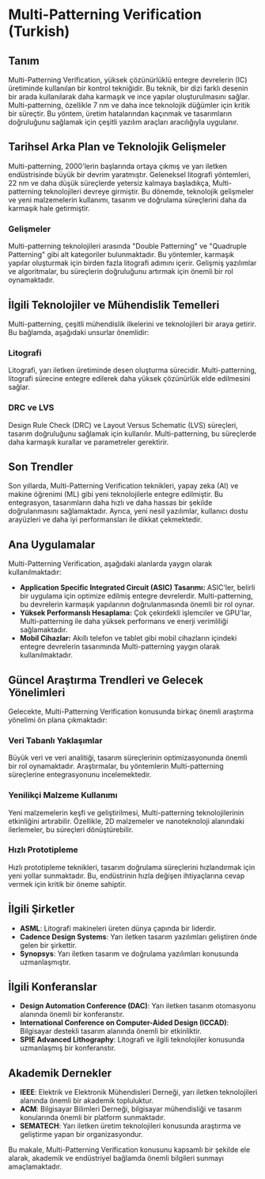 # Multi-Patterning Verification (Turkish)

## Tanım
Multi-Patterning Verification, yüksek çözünürlüklü entegre devrelerin (IC) üretiminde kullanılan bir kontrol tekniğidir. Bu teknik, bir dizi farklı desenin bir arada kullanılarak daha karmaşık ve ince yapılar oluşturulmasını sağlar. Multi-patterning, özellikle 7 nm ve daha ince teknolojik düğümler için kritik bir süreçtir. Bu yöntem, üretim hatalarından kaçınmak ve tasarımların doğruluğunu sağlamak için çeşitli yazılım araçları aracılığıyla uygulanır.

## Tarihsel Arka Plan ve Teknolojik Gelişmeler
Multi-patterning, 2000'lerin başlarında ortaya çıkmış ve yarı iletken endüstrisinde büyük bir devrim yaratmıştır. Geleneksel litografi yöntemleri, 22 nm ve daha düşük süreçlerde yetersiz kalmaya başladıkça, Multi-patterning teknolojileri devreye girmiştir. Bu dönemde, teknolojik gelişmeler ve yeni malzemelerin kullanımı, tasarım ve doğrulama süreçlerini daha da karmaşık hale getirmiştir.

### Gelişmeler
Multi-patterning teknolojileri arasında "Double Patterning" ve "Quadruple Patterning" gibi alt kategoriler bulunmaktadır. Bu yöntemler, karmaşık yapılar oluşturmak için birden fazla litografi adımını içerir. Gelişmiş yazılımlar ve algoritmalar, bu süreçlerin doğruluğunu artırmak için önemli bir rol oynamaktadır.

## İlgili Teknolojiler ve Mühendislik Temelleri
Multi-patterning, çeşitli mühendislik ilkelerini ve teknolojileri bir araya getirir. Bu bağlamda, aşağıdaki unsurlar önemlidir:

### Litografi
Litografi, yarı iletken üretiminde desen oluşturma sürecidir. Multi-patterning, litografi sürecine entegre edilerek daha yüksek çözünürlük elde edilmesini sağlar.

### DRC ve LVS
Design Rule Check (DRC) ve Layout Versus Schematic (LVS) süreçleri, tasarım doğruluğunu sağlamak için kullanılır. Multi-patterning, bu süreçlerde daha karmaşık kurallar ve parametreler gerektirir.

## Son Trendler
Son yıllarda, Multi-Patterning Verification teknikleri, yapay zeka (AI) ve makine öğrenimi (ML) gibi yeni teknolojilerle entegre edilmiştir. Bu entegrasyon, tasarımların daha hızlı ve daha hassas bir şekilde doğrulanmasını sağlamaktadır. Ayrıca, yeni nesil yazılımlar, kullanıcı dostu arayüzleri ve daha iyi performansları ile dikkat çekmektedir.

## Ana Uygulamalar
Multi-Patterning Verification, aşağıdaki alanlarda yaygın olarak kullanılmaktadır:

- **Application Specific Integrated Circuit (ASIC) Tasarımı:** ASIC'ler, belirli bir uygulama için optimize edilmiş entegre devrelerdir. Multi-patterning, bu devrelerin karmaşık yapılarının doğrulanmasında önemli bir rol oynar.
- **Yüksek Performanslı Hesaplama:** Çok çekirdekli işlemciler ve GPU'lar, Multi-patterning ile daha yüksek performans ve enerji verimliliği sağlamaktadır.
- **Mobil Cihazlar:** Akıllı telefon ve tablet gibi mobil cihazların içindeki entegre devrelerin tasarımında Multi-patterning yaygın olarak kullanılmaktadır.

## Güncel Araştırma Trendleri ve Gelecek Yönelimleri
Gelecekte, Multi-Patterning Verification konusunda birkaç önemli araştırma yönelimi ön plana çıkmaktadır:

### Veri Tabanlı Yaklaşımlar
Büyük veri ve veri analitiği, tasarım süreçlerinin optimizasyonunda önemli bir rol oynamaktadır. Araştırmalar, bu yöntemlerin Multi-patterning süreçlerine entegrasyonunu incelemektedir.

### Yenilikçi Malzeme Kullanımı
Yeni malzemelerin keşfi ve geliştirilmesi, Multi-patterning teknolojilerinin etkinliğini artırabilir. Özellikle, 2D malzemeler ve nanoteknoloji alanındaki ilerlemeler, bu süreçleri dönüştürebilir.

### Hızlı Prototipleme
Hızlı prototipleme teknikleri, tasarım doğrulama süreçlerini hızlandırmak için yeni yollar sunmaktadır. Bu, endüstrinin hızla değişen ihtiyaçlarına cevap vermek için kritik bir öneme sahiptir.

## İlgili Şirketler
- **ASML**: Litografi makineleri üreten dünya çapında bir liderdir.
- **Cadence Design Systems**: Yarı iletken tasarım yazılımları geliştiren önde gelen bir şirkettir.
- **Synopsys**: Yarı iletken tasarım ve doğrulama yazılımları konusunda uzmanlaşmıştır.

## İlgili Konferanslar
- **Design Automation Conference (DAC)**: Yarı iletken tasarım otomasyonu alanında önemli bir konferanstır.
- **International Conference on Computer-Aided Design (ICCAD)**: Bilgisayar destekli tasarım alanında önemli bir etkinliktir.
- **SPIE Advanced Lithography**: Litografi ve ilgili teknolojiler konusunda uzmanlaşmış bir konferanstır.

## Akademik Dernekler
- **IEEE**: Elektrik ve Elektronik Mühendisleri Derneği, yarı iletken teknolojileri alanında önemli bir akademik topluluktur.
- **ACM**: Bilgisayar Bilimleri Derneği, bilgisayar mühendisliği ve tasarım konularında önemli bir platform sunmaktadır.
- **SEMATECH**: Yarı iletken üretim teknolojileri konusunda araştırma ve geliştirme yapan bir organizasyondur.

Bu makale, Multi-Patterning Verification konusunu kapsamlı bir şekilde ele alarak, akademik ve endüstriyel bağlamda önemli bilgileri sunmayı amaçlamaktadır.